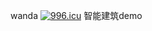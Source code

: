 wanda
<a href="https://996.icu"><img src="https://img.shields.io/badge/link-996.icu-red.svg" alt="996.icu" /></a>
智能建筑demo
